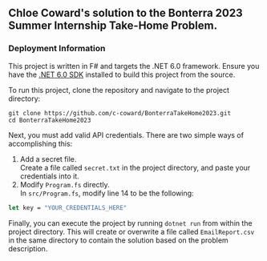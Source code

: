 ## Chloe Coward's solution to the Bonterra 2023 Summer Internship Take-Home Problem.

### Deployment Information
This project is written in F# and targets the .NET 6.0 framework.
Ensure you have the [.NET 6.0 SDK](https://dotnet.microsoft.com/en-us/download/dotnet/6.0) installed to build this project from the source.

To run this project, clone the repository and navigate to the project directory:
```
git clone https://github.com/c-coward/BonterraTakeHome2023.git
cd BonterraTakeHome2023
```

Next, you must add valid API credentials. There are two simple ways of accomplishing this:
1. Add a secret file.  
Create a file called `secret.txt` in the project directory, and paste your credentials into it.
2. Modify `Program.fs` directly.  
In `src/Program.fs`, modify line 14 to be the following:
```fs
let key = "YOUR_CREDENTIALS_HERE"
```

Finally, you can execute the project by running `dotnet run` from within the project directory. This will create or overwrite a file called `EmailReport.csv` in the same directory to contain the solution based on the problem description.